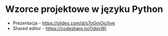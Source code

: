 # Wzorce projektowe w języku Python

* Prezentacja - https://slides.com/d/s7oGmOo/live
* Shared editor - https://codeshare.io/OdqvWj